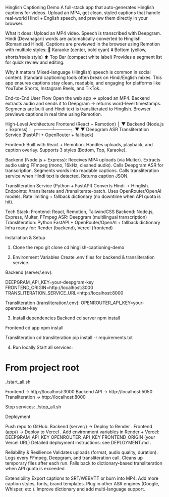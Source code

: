 Hinglish Captioning Demo
A full-stack app that auto-generates Hinglish captions for videos. Upload an MP4, get clean, styled captions that handle real-world Hindi + English speech, and preview them directly in your browser.

What it does:
Upload an MP4 video.
Speech is transcribed with Deepgram.
Hindi (Devanagari) words are automatically converted to Hinglish (Romanized Hindi).
Captions are previewed in the browser using Remotion with multiple styles:
🎵 Karaoke (center, bold cyan)
⬇️ Bottom (yellow, shorts/reels style)
⬆️ Top Bar (compact white label)
Provides a segment list for quick review and editing.

 Why it matters
Mixed-language (Hinglish) speech is common in social content.
Standard captioning tools often break on Hindi/English mixes.
This app ensures captions stay clean, readable, and engaging for platforms like YouTube Shorts, Instagram Reels, and TikTok.

 End-to-End User Flow
Open the web app → upload an MP4.
Backend extracts audio and sends it to Deepgram → returns word-level timestamps.
Segments are built and Hindi text is transliterated to Hinglish.
Browser previews captions in real time using Remotion.

High-Level Architecture
Frontend (React + Remotion)
        │
        ▼
Backend (Node.js + Express)
        │
  ┌─────┴─────┐
  ▼           ▼
Deepgram ASR  Transliteration Service (FastAPI + OpenRouter + fallback)

Frontend:
Built with React + Remotion.
Handles uploads, playback, and caption overlay.
Supports 3 styles (Bottom, Top, Karaoke).

Backend (Node.js + Express):
Receives MP4 uploads (via Multer).
Extracts audio using FFmpeg (mono, 16kHz, cleaned audio).
Calls Deepgram ASR for transcription.
Segments words into readable captions.
Calls transliteration service when Hindi text is detected.
Returns caption JSON.

Transliteration Service (Python + FastAPI)
Converts Hindi → Hinglish.
Endpoints: /transliterate and /transliterate-batch.
Uses OpenRouter/OpenAI models.
Rate limiting + fallback dictionary (no downtime when API quota is hit).

Tech Stack:
Frontend: React, Remotion, TailwindCSS
Backend: Node.js, Express, Multer, FFmpeg
ASR: Deepgram (multilingual transcription)
Transliteration: Python FastAPI + OpenRouter/OpenAI + fallback dictionary
Infra ready for: Render (backend), Vercel (frontend)

Installation & Setup
1. Clone the repo
git clone <your-github-repo-url>
cd hinglish-captioning-demo

2. Environment Variables
Create .env files for backend & transliteration service.

Backend (server/.env):

DEEPGRAM_API_KEY=your-deepgram-key
FRONTEND_ORIGIN=http://localhost:3000
TRANSLITERATION_SERVICE_URL=http://localhost:8000


Transliteration (transliteration/.env):
OPENROUTER_API_KEY=your-openrouter-key

3. Install dependencies
Backend
cd server
npm install

Frontend
cd app
npm install

Transliteration
cd transliteration
pip install -r requirements.txt

4. Run locally
Start all services:

# From project root
./start_all.sh


Frontend → http://localhost:3000
Backend API → http://localhost:5050
Transliteration → http://localhost:8000

Stop services:
./stop_all.sh

Deployment

Push repo to GitHub.
Backend (server/) → Deploy to Render
.
Frontend (app/) → Deploy to Vercel
.
Add environment variables in Render + Vercel:
DEEPGRAM_API_KEY
OPENROUTER_API_KEY
FRONTEND_ORIGIN (your Vercel URL)
Detailed deployment instructions: see DEPLOYMENT.md
.

Reliability & Resilience
Validates uploads (format, audio quality, duration).
Logs every FFmpeg, Deepgram, and transliteration call.
Cleans up temporary files after each run.
Falls back to dictionary-based transliteration when API quota is exceeded.


 Extensibility
Export captions to SRT/WEBVTT or burn into MP4.
Add more caption styles, fonts, brand templates.
Plug in other ASR engines (Google, Whisper, etc.).
Improve dictionary and add multi-language support.
